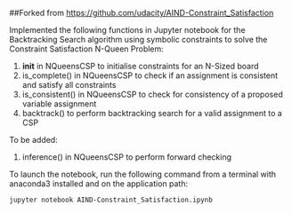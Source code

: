 ##Forked from https://github.com/udacity/AIND-Constraint_Satisfaction

Implemented the following functions in Jupyter notebook for the Backtracking Search algorithm using symbolic constraints to solve the Constraint Satisfaction N-Queen Problem:
1. __init__ in NQueensCSP to initialise constraints for an N-Sized board
2. is_complete() in NQueensCSP to check if an assignment is consistent and satisfy all constraints
3. is_consistent() in NQueensCSP to check for consistency of a proposed variable assignment
4. backtrack() to perform backtracking search for a valid assignment to a CSP

To be added:
1. inference() in NQueensCSP to perform forward checking


To launch the notebook, run the following command from a terminal with anaconda3 installed and on the application path:

    jupyter notebook AIND-Constraint_Satisfaction.ipynb
